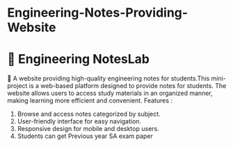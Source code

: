 # Engineering-Notes-Providing-Website
# 📘 Engineering NotesLab 
🚀 A website providing high-quality engineering notes for students.This mini-project is a web-based platform designed to provide notes for students. The website allows users to access study materials in an organized manner, making learning more efficient and convenient.
Features :
1) Browse and access notes categorized by subject.
2) User-friendly interface for easy navigation.
3) Responsive design for mobile and desktop users.
4) Students can get Previous year SA exam paper
